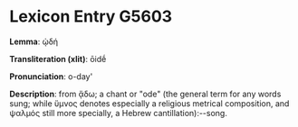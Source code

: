# Lexicon Entry G5603

**Lemma**: ᾠδή

**Transliteration (xlit)**: ōidḗ

**Pronunciation**: o-day'

**Description**:
from ᾄδω; a chant or "ode" (the general term for any words sung; while ὕμνος denotes especially a religious metrical composition, and ψαλμός still more specially, a Hebrew cantillation):--song.
